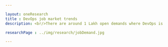 ```yaml
---

layout: oneResearch
title : DevOps job market trends 
description: <br/>There are around 1 Lakh open demands where DevOps is listed as a primary skill <br/> Out of which 10 persentage of jobs are listed  in India <br/> There is a steep increase in DevOps demand in Mid- Senior level  primarily attributed to the need for more  DevOps Coaches or Consultants <br/> There is a huge demand for skilled engineers in Docker <br/>Demand for Kubernetes is expected to rise where as demands for Vagrant is slowly declining . <br/> In the IaC pack Ansible and Chef leads the pack along with Puppet and Terraform

researchPage : ../img/research/jobDemand.jpg

---
```

